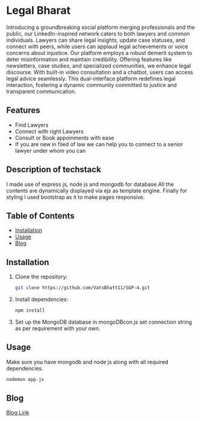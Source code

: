 # Legal Bharat

Introducing a groundbreaking social platform merging professionals and the public, our LinkedIn-inspired network caters to both lawyers and common individuals. Lawyers can share legal insights, update case statuses, and connect with peers, while users can applaud legal achievements or voice concerns about injustice. Our platform employs a robust demerit system to deter misinformation and maintain credibility. Offering features like newsletters, case studies, and specialized communities, we enhance legal discourse. With built-in video consultation and a chatbot, users can access legal advice seamlessly. This dual-interface platform redefines legal interaction, fostering a dynamic community committed to justice and transparent communication.

## Features
- Find Lawyers
- Connect with right Lawyers
- Consult or Book appoinments with ease
- If you are new in filed of law we can help you to connect to a senior lawyer under whom you can 

## Description of techstack

I made use of express js, node js and mongodb for database.All the contents are dynamically displayed via ejs as template engine. Finally for styling I used bootstrap as it to make pages responsive.

## Table of Contents

- [Installation](#installation)
- [Usage](#usage)
- [Blog](#Blog)

## Installation

1. Clone the repository:

    ```bash
    git clone https://github.com/VatsBhatt11/SGP-4.git
    ```

2. Install dependencies:

    ```bash
    npm install
    ```

3. Set up the MongoDB database in mongoDBcon.js set connection string as per requirement with your own.

## Usage

Make sure you have mongodb and node js along with all required dependencies.

```bash
nodemon app.js
```
## Blog
[Blog Link](https://naikayushblog.hashnode.dev/navigating-the-digital-legal-landscape-with-legalbharat)
